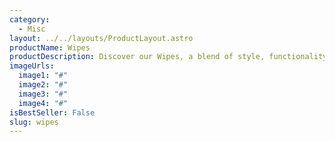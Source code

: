 ```yaml
---
category:
  - Misc
layout: ../../layouts/ProductLayout.astro
productName: Wipes
productDescription: Discover our Wipes, a blend of style, functionality, and quality that stands out. Perfect for your everyday needs.
imageUrls:
  image1: "#"
  image2: "#"
  image3: "#"
  image4: "#"
isBestSeller: False
slug: wipes
---
```


